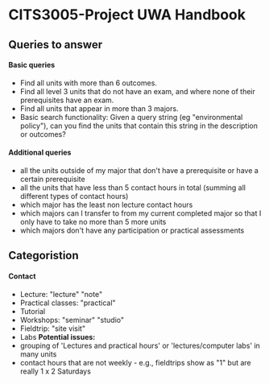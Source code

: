 # CITS3005-Project UWA Handbook

## Queries to answer
#### Basic queries 
- Find all units with more than 6 outcomes.
- Find all level 3 units that do not have an exam, and where none of their prerequisites have an exam.
- Find all units that appear in more than 3 majors.
- Basic search functionality: Given a query string (eg "environmental policy"), can you find the units that contain this string in the description or outcomes?
#### Additional queries
- all the units outside of my major that don't have a prerequisite or have a certain prerequisite
- all the units that have less than 5 contact hours in total (summing all different types of contact hours)
- which major has the least non lecture contact hours
- which majors can I transfer to from my current completed major so that I only have to take no more than 5 more units
- which majors don't have any participation or practical assessments

## Categoristion
#### Contact
- Lecture: "lecture" "note"
- Practical classes: "practical"
- Tutorial
- Workshops: "seminar" "studio"
- Fieldtrip: "site visit"
- Labs
**Potential issues:** 
- grouping of 'Lectures and practical hours' or 'lectures/computer labs' in many units
- contact hours that are not weekly - e.g., fieldtrips show as "1" but are really 1 x 2 Saturdays